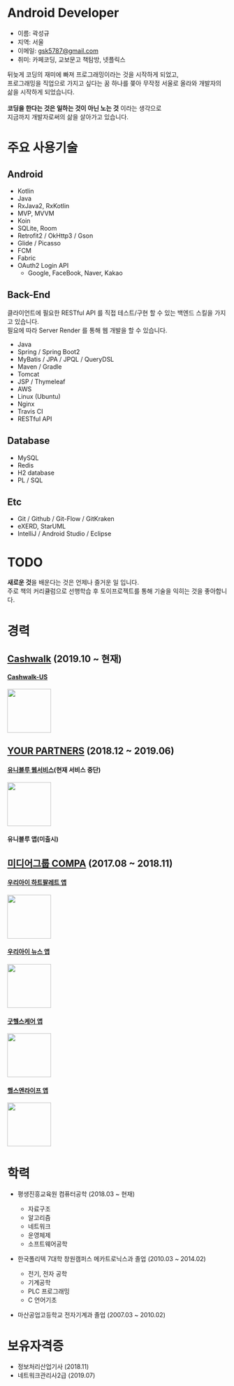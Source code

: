 # Android Developer
- 이름: 곽성규
- 지역: 서울
- 이메일: gsk5787@gmail.com
- 취미: 카페코딩, 교보문고 책탐방, 넷플릭스

뒤늦게 코딩의 재미에 빠져 프로그래밍이라는 것을 시작하게 되었고, <br />
프로그래밍을 직업으로 가지고 싶다는 꿈 하나를 쫒아 무작정 서울로 올라와 개발자의 삶을 시작하게 되었습니다. <br />
<br />
**코딩을 한다는 것은 일하는 것이 아닌 노는 것** 이라는 생각으로 <br />
지금까지 개발자로써의 삶을 살아가고 있습니다.


# 주요 사용기술
## Android
- Kotlin
- Java
- RxJava2, RxKotlin
- MVP, MVVM
- Koin
- SQLite, Room
- Retrofit2 / OkHttp3 / Gson
- Glide / Picasso
- FCM
- Fabric
- OAuth2 Login API
    - Google, FaceBook, Naver, Kakao

## Back-End
클라이언트에 필요한 RESTful API 를 직접 테스트/구현 할 수 있는 백엔드 스킬을 가지고 있습니다. <br />
필요에 따라 Server Render 를 통해 웹 개발을 할 수 있습니다.
- Java
- Spring / Spring Boot2
- MyBatis / JPA / JPQL / QueryDSL
- Maven / Gradle
- Tomcat
- JSP / Thymeleaf
- AWS
- Linux (Ubuntu)
- Nginx
- Travis CI
- RESTful API

## Database
- MySQL
- Redis
- H2 database
- PL / SQL

## Etc
- Git / Github / Git-Flow / GitKraken
- eXERD, StarUML
- IntelliJ / Android Studio / Eclipse

# TODO
**새로운 것**을 배운다는 것은 언제나 즐거운 일 입니다. <br />
주로 책의 커리큘럼으로 선행학습 후 토이프로젝트를 통해 기술을 익히는 것을 좋아합니다. <br />


# 경력
## [Cashwalk](https://www.cashwalk.co/) (2019.10 ~ 현재)
#### [Cashwalk-US](https://play.google.com/store/apps/details?id=com.cashwalklabs.cashwalk)
<img src='https://github.com/jonygwak/resume/raw/master/images/project/cashwalk_us_ic.png' width='100'/><br />

## [YOUR PARTNERS](http://yourptns.com/) (2018.12 ~ 2019.06)
#### [유니블루 웹서비스](https://uniblue.kr)(현재 서비스 중단)
<img src='https://github.com/jonygwak/resume/raw/master/images/project/uniblue_ic.jpg' width='100'/><br />

#### 유니블루 앱(미출시)

## [미디어그룹 COMPA](http://www.compa.kr/) (2017.08 ~ 2018.11)
#### [우리아이 하트팔레트 앱](https://play.google.com/store/apps/details?id=com.compa.ikhp)
<img src='https://github.com/jonygwak/resume/raw/master/images/project/ikhp_ic.png' width='100'/><br />

#### [우리아이 뉴스 앱](https://play.google.com/store/apps/details?id=com.compa.ikn)
<img src='https://github.com/jonygwak/resume/raw/master/images/project/ikn_ic.png' width='100'/><br />

#### [굿헬스케어 앱](https://play.google.com/store/apps/details?id=com.goodhealth.ieap)
<img src='https://github.com/jonygwak/resume/raw/master/images/project/eap_ic.png' width='100'/><br />

#### [핼스앤라이프 앱](https://play.google.com/store/apps/details?id=com.compa.healthi)
<img src='https://github.com/jonygwak/resume/raw/master/images/project/health_and_life_ic.png' width='100'/><br />


# 학력
- 평생진흥교육원 컴퓨터공학 (2018.03 ~ 현재)
	- 자료구조
	- 알고리즘
	- 네트워크
	- 운영체제
	- 소프트웨어공학

- 한국폴리텍 7대학 창원캠퍼스 메카트로닉스과 졸업 (2010.03 ~ 2014.02)
	- 전기, 전자 공학
	- 기계공학
	- PLC 프로그래밍
	- C 언어기초

- 마산공업고등학교 전자기계과 졸업 (2007.03 ~ 2010.02)

# 보유자격증
- 정보처리산업기사 (2018.11)
- 네트워크관리사2급 (2019.07)

